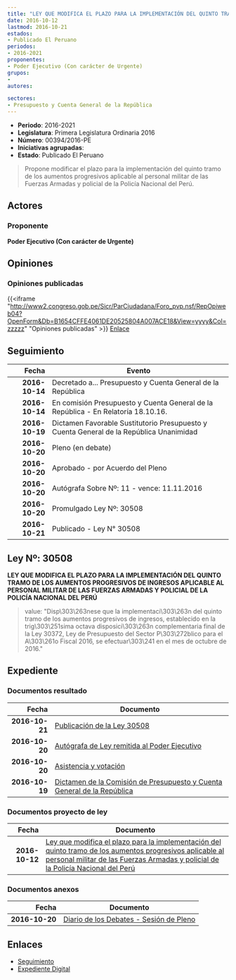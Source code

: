 ```yaml
---
title: "LEY QUE MODIFICA EL PLAZO PARA LA IMPLEMENTACIÓN DEL QUINTO TRAMO DE LOS AUMENTOS PROGRESIVOS APLICABLE AL PERSONAL MILITAR DE LAS FUERZAS ARMADAS Y POLICIAL DE LA POLICÍA NACIONAL DEL PERÚ"
date: 2016-10-12
lastmod: 2016-10-21
estados:
- Publicado El Peruano
periodos:
- 2016-2021
proponentes:
- Poder Ejecutivo (Con carácter de Urgente)
grupos:
- 
autores:

sectores:
- Presupuesto y Cuenta General de la República
---
```

- **Periodo**: 2016-2021
- **Legislatura**: Primera Legislatura Ordinaria 2016
- **Número**: 00394/2016-PE
- **Iniciativas agrupadas**: 
- **Estado**: Publicado El Peruano

> Propone modificar el plazo para la implementación del quinto tramo de los aumentos progresivos aplicable al personal militar de las Fuerzas Armadas y policial de la Policía Nacional del Perú.


## Actores

### Proponente

**Poder Ejecutivo (Con carácter de Urgente)**

## Opiniones

### Opiniones publicadas

{{<iframe "http://www2.congreso.gob.pe/Sicr/ParCiudadana/Foro_pvp.nsf/RepOpiweb04?OpenForm&Db=B1654CFFE4061DE20525804A007ACE18&View=yyyy&Col=zzzzz" "Opiniones publicadas" >}}
[Enlace](http://www2.congreso.gob.pe/Sicr/ParCiudadana/Foro_pvp.nsf/RepOpiweb04?OpenForm&Db=B1654CFFE4061DE20525804A007ACE18&View=yyyy&Col=zzzzz)


## Seguimiento

| Fecha | Evento |
|------:|--------|
| **2016-10-14** | Decretado a... Presupuesto y Cuenta General de la República |
| **2016-10-14** | En comisión Presupuesto y Cuenta General de la República - En Relatoría 18.10.16. |
| **2016-10-19** | Dictamen Favorable Sustitutorio Presupuesto y Cuenta General de la República Unanimidad |
| **2016-10-20** | Pleno (en debate) |
| **2016-10-20** | Aprobado - por Acuerdo del Pleno |
| **2016-10-20** | Autógrafa Sobre Nº: 11 - vence: 11.11.2016 |
| **2016-10-20** | Promulgado Ley Nº: 30508 |
| **2016-10-21** | Publicado - Ley N° 30508 |

## Ley Nº: 30508

**LEY QUE MODIFICA EL PLAZO PARA LA IMPLEMENTACIÓN DEL QUINTO TRAMO DE LOS AUMENTOS PROGRESIVOS DE INGRESOS APLICABLE AL PERSONAL MILITAR DE LAS FUERZAS ARMADAS Y POLICIAL DE LA POLICÍA NACIONAL DEL PERÚ**

> value: "Disp\303\263nese que la implementaci\303\263n del quinto tramo de los aumentos progresivos de ingresos, establecido en la trig\303\251sima octava disposici\303\263n complementaria final de la Ley 30372, Ley de Presupuesto del Sector P\303\272blico para el A\303\261o Fiscal 2016, se efectuar\303\241 en el mes de octubre de 2016."


## Expediente

### Documentos resultado

| Fecha | Documento |
|------:|-----------|
| **2016-10-21** | [Publicación de la Ley 30508](http://www.leyes.congreso.gob.pe/Documentos/2016_2021/ADLP/Normas_Legales/30508-LEY.pdf) |
| **2016-10-20** | [Autógrafa de Ley remitida al Poder Ejecutivo](http://www.leyes.congreso.gob.pe/Documentos/2016_2021/ADLP/Texto_Aprobado/AU0039420161020.pdf) |
| **2016-10-20** | [Asistencia y votación](http://www.leyes.congreso.gob.pe/Documentos/2016_2021/Asistencia_y_Votacion/Proyectos_de_Ley/AV0039420161020.pdf) |
| **2016-10-19** | [Dictamen de la Comisión de Presupuesto y Cuenta General de la República](http://www.leyes.congreso.gob.pe/Documentos/2016_2021/Dictamenes/Proyectos_de_Ley/00394DC17MAY20161019.pdf) |

### Documentos proyecto de ley

| Fecha | Documento |
|------:|-----------|
| **2016-10-12** | [Ley que modifica el plazo para la implementación del quinto tramo de los aumentos progresivos aplicable al personal militar de las Fuerzas Armadas y policial de la Policía Nacional del Perú](http://www.leyes.congreso.gob.pe/Documentos/2016_2021/Proyectos_de_Ley_y_de_Resoluciones_Legislativas/PL0039420161012.pdf) |

### Documentos anexos

| Fecha | Documento |
|------:|-----------|
| **2016-10-20** | [Diario de los Debates - Sesión de Pleno](http://www.leyes.congreso.gob.pe/Documentos/2016_2021/ADLP/Diario_Debates/30508_DD.pdf) |

## Enlaces

- [Seguimiento](http://www2.congreso.gob.pe/Sicr/TraDocEstProc/CLProLey2016.nsf/f7fff46988ca05b1052578e100829cc7/599034d3f28a5ffb0525804a007fe781?OpenDocument)
- [Expediente Digital](http://www2.congreso.gob.pe/Sicr/TraDocEstProc/Expvirt_2011.nsf/visbusqptramdoc1621/00394?opendocument)

